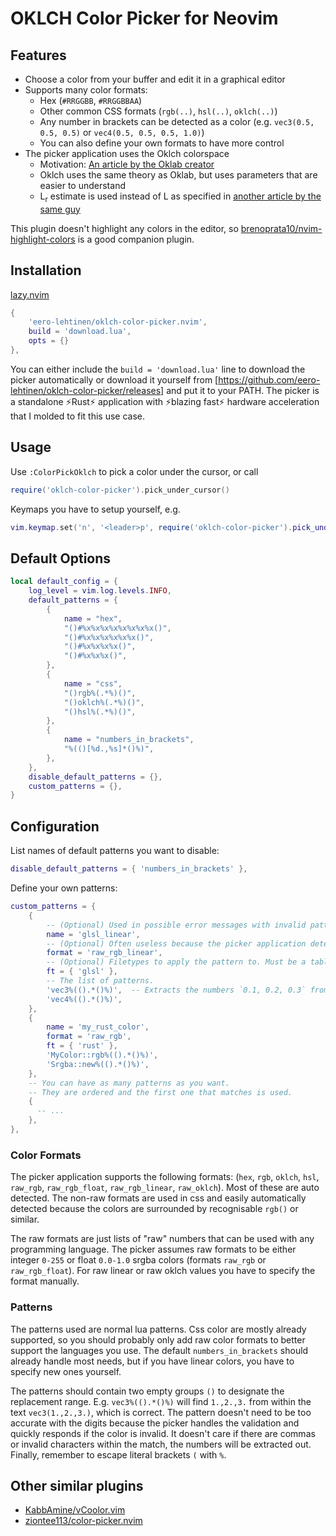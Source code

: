 # OKLCH Color Picker for Neovim

## Features

- Choose a color from your buffer and edit it in a graphical editor
- Supports many color formats:
  - Hex (`#RRGGBB`, `#RRGGBBAA`)
  - Other common CSS formats (`rgb(..)`, `hsl(..)`, `oklch(..)`)
  - Any number in brackets can be detected as a color (e.g. `vec3(0.5, 0.5, 0.5)` or `vec4(0.5, 0.5, 0.5, 1.0)`)
  - You can also define your own formats to have more control
- The picker application uses the Oklch colorspace
  - Motivation: [An article by the Oklab creator](https://bottosson.github.io/posts/oklab/)
  - Oklch uses the same theory as Oklab, but uses parameters that are easier to understand
  - L<sub>r</sub> estimate is used instead of L as specified in [another article by the same guy](https://bottosson.github.io/posts/colorpicker/#intermission---a-new-lightness-estimate-for-oklab)

This plugin doesn't highlight any colors in the editor, so [brenoprata10/nvim-highlight-colors](https://github.com/brenoprata10/nvim-highlight-colors) is a good companion plugin.

## Installation

[lazy.nvim](https://github.com/folke/lazy.nvim)

```lua
{
    'eero-lehtinen/oklch-color-picker.nvim',
    build = 'download.lua',
    opts = {}
},
```
You can either include the `build = 'download.lua'` line to download the picker automatically or download it yourself from [https://github.com/eero-lehtinen/oklch-color-picker/releases] and put it to your PATH. The picker is a standalone ⚡Rust⚡ application with ⚡blazing fast⚡ hardware acceleration that I molded to fit this use case.

## Usage

Use `:ColorPickOklch` to pick a color under the cursor, or call

```lua
require('oklch-color-picker').pick_under_cursor()
```

Keymaps you have to setup yourself, e.g.

```lua
vim.keymap.set('n', '<leader>p', require('oklch-color-picker').pick_under_cursor)
```

## Default Options

```lua
local default_config = {
    log_level = vim.log.levels.INFO,
    default_patterns = {
        {
            name = "hex",
            "()#%x%x%x%x%x%x%x%x()",
            "()#%x%x%x%x%x%x()",
            "()#%x%x%x%x()",
            "()#%x%x%x()",
        },
        {
            name = "css",
            "()rgb%(.*%)()",
            "()oklch%(.*%)()",
            "()hsl%(.*%)()",
        },
        {
            name = "numbers_in_brackets",
            "%(()[%d.,%s]*()%)",
        },
    },
    disable_default_patterns = {},
    custom_patterns = {},
}
```

## Configuration

List names of default patterns you want to disable:

```lua
disable_default_patterns = { 'numbers_in_brackets' },
```

Define your own patterns:

```lua
custom_patterns = {
    {
        -- (Optional) Used in possible error messages with invalid patterns
        name = 'glsl_linear',
        -- (Optional) Often useless because the picker application detects formats automatically.
        format = 'raw_rgb_linear',
        -- (Optional) Filetypes to apply the pattern to. Must be a table.
        ft = { 'glsl' },
        -- The list of patterns.
        'vec3%(().*()%)',  -- Extracts the numbers `0.1, 0.2, 0.3` from code `vec3(0.1, 0.2, 0.3)`
        'vec4%(().*()%)',
    },
    {
        name = 'my_rust_color',
        format = 'raw_rgb',
        ft = { 'rust' },
        'MyColor::rgb%(().*()%)',
        'Srgba::new%(().*()%)',
    },
    -- You can have as many patterns as you want.
    -- They are ordered and the first one that matches is used.
    {
      -- ...
    },
},
```

### Color Formats

The picker application supports the following formats: (`hex`, `rgb`, `oklch`, `hsl`, `raw_rgb`, `raw_rgb_float`, `raw_rgb_linear`, `raw_oklch`).
Most of these are auto detected. The non-raw formats are used in css and easily automatically detected because the colors are surrounded by recognisable `rgb()` or similar.

The raw formats are just lists of "raw" numbers that can be used with any programming language. The picker assumes raw formats to be either integer `0-255` or float `0.0-1.0` srgba colors (formats `raw_rgb` or `raw_rgb_float`). For raw linear or raw oklch values you have to specify the format manually.

### Patterns

The patterns used are normal lua patterns. Css color are mostly already supported, so you should probably only add raw color formats to better support the languages you use. The default `numbers_in_brackets` should already handle most needs, but if you have linear colors, you have to specify new ones yourself.

The patterns should contain two empty groups `()` to designate the replacement range. E.g. `vec3%(().*()%)` will find `1.,2.,3.` from within the text `vec3(1.,2.,3.)`, which is correct. The pattern doesn't need to be too accurate with the digits because the picker handles the validation and quickly responds if the color is invalid. It doesn't care if there are commas or invalid characters within the match, the numbers will be extracted out. Finally, remember to escape literal brackets `(` with `%`.

## Other similar plugins

- [KabbAmine/vCoolor.vim](https://github.com/KabbAmine/vCoolor.vim)
- [ziontee113/color-picker.nvim](https://github.com/ziontee113/color-picker.nvim)

